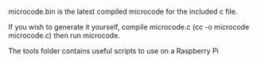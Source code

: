 microcode.bin is the latest compiled microcode for the included c file.

If you wish to generate it yourself, compile microcode.c (cc -o microcode microcode.c) then run microcode.

The tools folder contains useful scripts to use on a Raspberry Pi